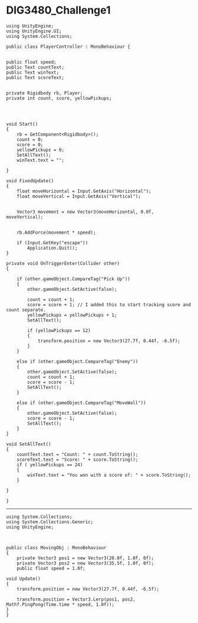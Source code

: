 # DIG3480_Challenge1

    using UnityEngine;
    using UnityEngine.UI;
    using System.Collections;

    public class PlayerController : MonoBehaviour { 


    public float speed;
    public Text countText;
    public Text winText;
    public Text scoreText;


    private Rigidbody rb, Player;
    private int count, score, yellowPickups;


    

    void Start()
    {
        rb = GetComponent<Rigidbody>();
        count = 0;
        score = 0;
        yellowPickups = 0;
        SetAllText();
        winText.text = "";
        
    }

    void FixedUpdate()
    {
        float moveHorizontal = Input.GetAxis("Horizontal");
        float moveVertical = Input.GetAxis("Vertical");
       
       
        Vector3 movement = new Vector3(moveHorizontal, 0.0f, moveVertical);

      
        rb.AddForce(movement * speed);

        if (Input.GetKey("escape"))
            Application.Quit();
    }

    private void OnTriggerEnter(Collider other)
    {

        if (other.gameObject.CompareTag("Pick Up"))
        {
            other.gameObject.SetActive(false);

            count = count + 1;
            score = score + 1; // I added this to start tracking score and count separate.
            yellowPickups = yellowPickups + 1;
            SetAllText();

            if (yellowPickups == 12)
            {
                transform.position = new Vector3(27.7f, 0.44f, -6.5f);
            }
        }

        else if (other.gameObject.CompareTag("Enemy"))
        {
            other.gameObject.SetActive(false);
            count = count + 1;
            score = score - 1;
            SetAllText();
        }

        else if (other.gameObject.CompareTag("MoveWall"))
        {
            other.gameObject.SetActive(false);
            score = score - 1;
            SetAllText();
        }
    }

    void SetAllText()
    {
        countText.text = "Count: " + count.ToString();
        scoreText.text = "Score: " + score.ToString();
        if ( yellowPickups == 24)
        {
            winText.text = "You won with a score of: " + score.ToString();
        }
        
    }

    }

----------------------------------------------------------------------------------------------------------------------------------------

    using System.Collections;
    using System.Collections.Generic;
    using UnityEngine;



    public class MovingObj : MonoBehaviour
    {
        private Vector3 pos1 = new Vector3(20.0f, 1.0f, 0f);
        private Vector3 pos2 = new Vector3(35.5f, 1.0f, 0f);
        public float speed = 1.0f;
    
    void Update()
    {
        transform.position = new Vector3(27.7f, 0.44f, -6.5f);

        transform.position = Vector3.Lerp(pos1, pos2, Mathf.PingPong(Time.time * speed, 1.0f));
    }
    }
